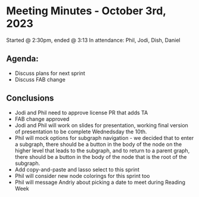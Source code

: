 # Meeting Minutes - October 3rd, 2023
Started @ 2:30pm, ended @ 3:13
In attendance: Phil, Jodi, Dish, Daniel

## Agenda:
- Discuss plans for next sprint
- Discuss FAB change

## Conclusions
- Jodi and Phil need to approve license PR that adds TA
- FAB change approved
- Jodi and Phil will work on slides for presentation, working final version of presentation to be complete Wednedsday the 10th.
- Phil will mock options for subgraph navigation - we decided that to enter a subgraph, there should be a button in the body of the node on the higher level that leads to the subgraph, and to return to a parent graph, there should be a button in the body of the node that is the root of the subgraph.
- Add copy-and-paste and lasso select to this sprint
- Phil will consider new node colorings for this sprint too
- Phil will message Andriy about picking a date to meet during Reading Week